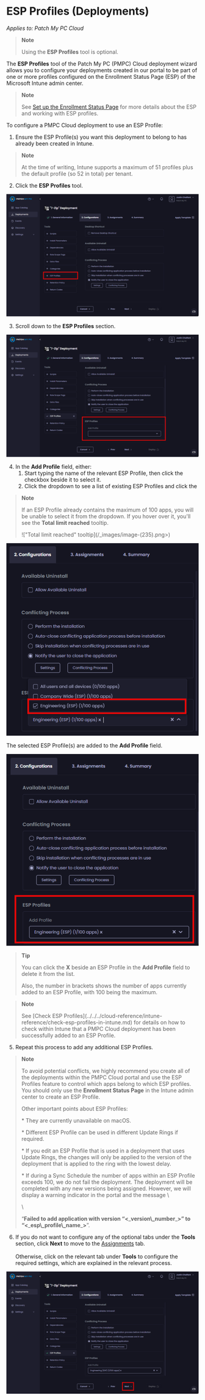 # ESP Profiles (Deployments)

_Applies to: Patch My PC Cloud_

<blockquote class="wp-block-quote">
<p><strong>Note</strong></p>
<p>Using the <strong>ESP Profiles</strong> tool is optional.</p>
</blockquote>

The <strong>ESP Profiles</strong> tool of the Patch My PC (PMPC) Cloud deployment wizard allows you to configure your deployments created in our portal to be part of one or more profiles configured on the Enrollment Status Page (ESP) of the Microsoft Intune admin center.

<blockquote class="wp-block-quote">
<p><strong>Note</strong></p>
<p>See <a href="https://learn.microsoft.com/en-us/mem/intune/enrollment/windows-enrollment-status">Set up the Enrollment Status Page</a> for more details about the ESP and working with ESP profiles.</p>
</blockquote>

To configure a PMPC Cloud deployment to use an ESP Profile:

1. Ensure the ESP Profile(s) you want this deployment to belong to has already been created in Intune.

<blockquote class="wp-block-quote">
<p><strong>Note</strong></p>
<p>At the time of writing, Intune supports a maximum of 51 profiles plus the default profile (so 52 in total) per tenant.</p>
</blockquote>

2. Click the <strong>ESP Profiles</strong> tool.

![Clicking the “ESP Profiles” tool](/_images/image-(56).png "Clicking the “ESP Profiles” tool")

3. Scroll down to the <strong>ESP Profiles</strong> section.

![Scrolling down to the “ESP Profiles” section](/_images/image-(57).png "Scrolling down to the “ESP Profiles” section")

4. In the <strong>Add Profile</strong> field, either:
   1. Start typing the name of the relevant ESP Profile, then click the checkbox beside it to select it.
   2. Click the dropdown to see a list of existing ESP Profiles and click the&#x20;

<blockquote class="wp-block-quote">
<p><strong>Note</strong></p>
<p>If an ESP Profile already contains the maximum of 100 apps, you will be unable to select it from the dropdown. If you hover over it, you'll see the <strong>Total limit reached</strong> tooltip.</p>
<p>!["Total limit reached" tooltip](/_images/image-(235).png>)&#x20;</p>
</blockquote>

![Selecting the ESP Profile to add this deployment to](/_images/image-(58).png "Selecting the ESP Profile to add this deployment to")

The selected ESP Profile(s) are added to the <strong>Add Profile</strong> field.

![Selected ESP Profiles added to the “Add Profile” field](/_images/image-(59).png "Selected ESP Profiles added to the “Add Profile” field")

<blockquote class="wp-block-quote">
<p><strong>Tip</strong></p>
<p>You can click the <strong>X</strong> beside an ESP Profile in the <strong>Add Profile</strong> field to delete it from the list.</p>
<p>Also, the number in brackets shows the number of apps currently added to an ESP Profile, with 100 being the maximum.</p>
</blockquote>

<blockquote class="wp-block-quote">
<p><strong>Note</strong></p>
<p>See [Check ESP Profiles](../../../cloud-reference/intune-reference/check-esp-profiles-in-intune.md) for details on how to check within Intune that a PMPC Cloud deployment has been successfully added to an ESP Profile.</p>
</blockquote>

5. Repeat this process to add any additional ESP Profiles.

<blockquote class="wp-block-quote">
<p><strong>Note</strong></p>
<p>To avoid potential conflicts, we highly recommend you create all of the deployments within the PMPC Cloud portal and use the ESP Profiles feature to control which apps belong to which ESP profiles. You should only use the <strong>Enrollment Status Page</strong> in the Intune admin center to create an ESP Profile.&#x20;</p>
<p>Other important points about ESP Profiles:</p>
<p>* They are currently unavailable on macOS.</p>
<p>* Different ESP Profile can be used in different Update Rings if required.</p>
<p>* If you edit an ESP Profile that is used in a deployment that uses Update Rings, the changes will only be applied to the version of the deployment that is applied to the ring with the lowest delay.</p>
<p>* If during a Sync Schedule the number of apps within an ESP Profile exceeds 100, we do not fail the deployment. The deployment will be completed with any new versions being assigned. However, we will display a warning indicator in the portal and the message \</p>
<p>\</p>
<p>“<strong>Failed to add application with version “<</strong>_<strong>version\_number</strong>_<strong>>” to “<</strong>_<strong>esp\_profile\_name</strong>_<strong>></strong>”.</p>
</blockquote>

6. If you do not want to configure any of the optional tabs under the <strong>Tools</strong> section, click <strong>Next</strong> to move to the [Assignments](../cloud-assignments-deployment-tab.md) tab.\
   \
   Otherwise, click on the relevant tab under <strong>Tools</strong> to configure the required settings, which are explained in the relevant process.

![Clicking &#x22;Next&#x22; to move to the &#x22;Assignments&#x22; page](/_images/image-(60).png "Clicking &#x22;Next&#x22; to move to the &#x22;Assignments&#x22; page")